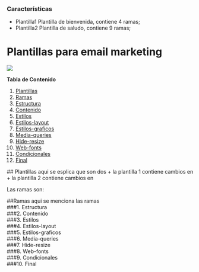 ### Características

- Plantilla1 Plantilla de bienvenida, contiene 4 ramas;
- Plantilla2 Plantilla de saludo, contiene 9 ramas;

# Plantillas para email marketing

![](https://as2.ftcdn.net/v2/jpg/03/34/92/47/1000_F_334924717_Hk6SlTDXeQu9KJQAIU97fV8XzRg14cXC.jpg)

**Tabla de Contenido**
1. [Plantillas](#id1)
2. [Ramas](#id2)
3. [Estructura](#id3)
4. [Contenido](#id4)
5. [Estilos](#id5)
6. [Estilos-layout](#id6)
7. [Estilos-graficos](#id7)
8. [Media-queries](#id8)
9. [Hide-resize](#id9)
10. [Web-fonts](#id10)
11. [Condicionales](#id11)
12. [Final](#id12)

<div id='id1' />
## Plantillas
aqui se esplica que son dos 
+ la plantilla 1 contiene cambios en
+ la plantilla 2 contiene cambios en

Las ramas son:
<div id='id2' />
##Ramas
aqui se menciona las ramas
<div id='id3' />
###1. Estructura
<div id='id4' />
###2. Contenido
<div id='id5' />
###3. Estilos
<div id='id6' />
###4. Estilos-layout
<div id='id7' />
###5. Estilos-graficos
<div id='id8' />
###6. Media-queries
<div id='id9' />
###7. Hide-resize
<div id='id10' />
###8. Web-fonts
<div id='id11' />
###9. Condicionales
<div id='id12' />
###10. Final
